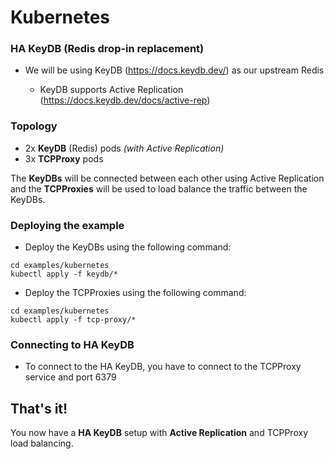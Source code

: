 # Kubernetes

### HA KeyDB (Redis drop-in replacement)
- We will be using KeyDB (https://docs.keydb.dev/) as our upstream Redis

    - KeyDB supports Active Replication (https://docs.keydb.dev/docs/active-rep)

### Topology    
- 2x **KeyDB** (Redis) pods _(with Active Replication)_
- 3x **TCPProxy** pods

The **KeyDBs** will be connected between each other using Active Replication and the **TCPProxies** will be used to load balance the traffic between the KeyDBs.

### Deploying the example
- Deploy the KeyDBs using the following command:
```
cd examples/kubernetes
kubectl apply -f keydb/*
```
- Deploy the TCPProxies using the following command:
```
cd examples/kubernetes
kubectl apply -f tcp-proxy/*
```

### Connecting to HA KeyDB
- To connect to the HA KeyDB, you have to connect to the TCPProxy service and port 6379

## That's it! 
You now have a **HA KeyDB** setup with **Active Replication** and TCPProxy load balancing.
